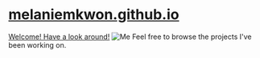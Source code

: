 # [melaniemkwon.github.io](http://melaniemkwon.github.io/)
[Welcome! Have a look around!](http://melaniemkwon.github.io/)
![Me](http://i.imgur.com/MiYz1YX.jpg)
Feel free to browse the projects I've been working on.
